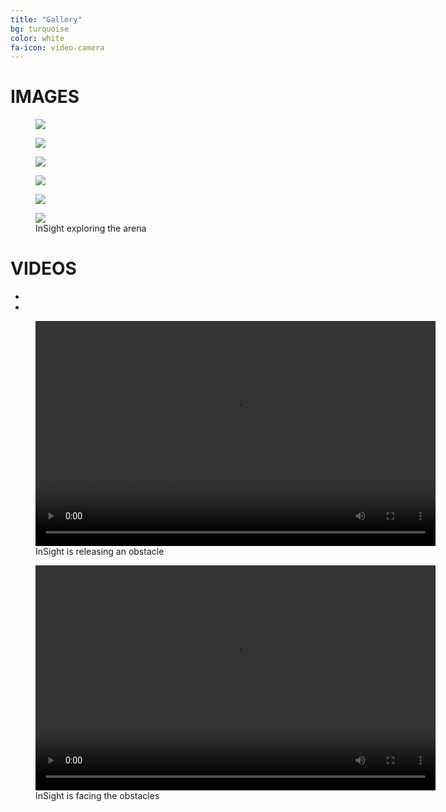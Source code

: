 ```yaml
---
title: "Gallery"
bg: turquoise
color: white
fa-icon: video-camera
---
```



# IMAGES

<figure>
<img src="img/IMG_4099.jpg" />
</figure>

<figure>
<img src="img/IMG_4103.jpg" />
</figure>

<figure>
<img src="img/IMG_4104.jpg" />
</figure>

<figure>
<img src="img/IMG_4106.jpg" />
</figure>

<figure>
<img src="img/IMG_4107.jpg" />
</figure>

<figure>
<img src="img/IMG_4112.png" />
<figcaption>InSight exploring the arena</figcaption>
</figure>

# VIDEOS

<div class="playlist">
<div class="mediatec-cleanvideoplayer">
<ul data-theme="default">
<li data-title="InSight releasing an obstacle" data-url="video/img_4109.mp4"></li>
<li data-title="InSight facing the obstaclese" data-url="video/img_4110.mp4"></li>
</ul>
</div>
</div>

<figure>
<video controls="controls" width="640" height="360">
<source src="video/img_4109.mp4" type="video/mp4" />
</video>
<figcaption>InSight is releasing an obstacle</figcaption>
</figure>

<figure>
<video controls="controls" width="640" height="360">
<source src="video/img_4110.mp4" type="video/mp4" />
</video>
<figcaption>InSight is facing the obstacles</figcaption>
</figure>
